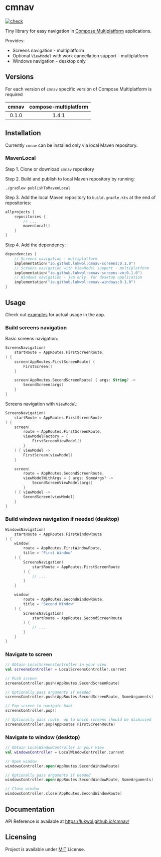# cmnav

[![check](https://github.com/lukwol/cmnav/actions/workflows/check.yml/badge.svg)](https://github.com/lukwol/cmnav/actions/workflows/check.yml)

Tiny library for easy navigation in [Compose Multiplatform](https://github.com/JetBrains/compose-jb/)
applications.

Provides:

* Screens navigation - multiplatform
* Optional `ViewModel` with work cancellation support - multiplatform
* Windows navigation - desktop only

## Versions

For each version of `cmnav` specific version of Compose Multiplatform is required

| cmnav | compose-multiplatform |
|:-----:|:---------------------:|
| 0.1.0 |         1.4.1         |

## Installation

Currently `cmnav` can be installed only via local Maven repository.

### MavenLocal

Step 1. Clone or download `cmnav` repository

Step 2. Build and publish to local Maven repository by running:

```shell
./gradlew publishToMavenLocal
```

Step 3. Add the local Maven repository to `build.gradle.kts` at the end of repositories:

```kotlin
allprojects {
    repositories {
        // ...
        mavenLocal()
    }
}
```

Step 4. Add the dependency:

```kotlin
dependencies {
    // Screens navigation - multiplatform
    implementation("io.github.lukwol:cmnav-screens:0.1.0")
    // Screens navigation with ViewModel support - multiplatform
    implementation("io.github.lukwol:cmnav-screens-vm:0.1.0")
    // Windows navigation - jvm only, for desktop application
    implementation("io.github.lukwol:cmnav-windows:0.1.0")
}
```

## Usage

Check out [examples](https://github.com/lukwol/cmnav/tree/main/examples/) for actual usage in the app.

### Build screens navigation

Basic screens navigation:

```kotlin
ScreensNavigation(
    startRoute = AppRoutes.FirstScreenRoute,
) {
    screen(AppRoutes.FirstScreenRoute) {
        FirstScreen()
    }

    screen(AppRoutes.SecondScreenRoute) { args: String? ->
        SecondScreen(args)
    }
}
```

Screens navigation with `ViewModel`:

```kotlin
ScreensNavigation(
    startRoute = AppRoutes.FirstScreenRoute
) {
    screen(
        route = AppRoutes.FirstScreenRoute,
        viewModelFactory = {
            FirstScreenViewModel()
        }
    ) { viewModel ->
        FirstScreen(viewModel)
    }

    screen(
        route = AppRoutes.SecondScreenRoute,
        viewModelWithArgs = { args: SomeArgs? ->
            SecondScreenViewModel(args)
        }
    ) { viewModel ->
        SecondScreen(viewModel)
    }
}
```

### Build windows navigation if needed (desktop)

```kotlin
WindowsNavigation(
    startRoute = AppRoutes.FirstWindowRoute
) {
    window(
        route = AppRoutes.FirstWindowRoute,
        title = "First Window"
    ) {
        ScreensNavigation(
            startRoute = AppRoutes.FirstScreenRoute
        ) {
            // ...
        }
    }

    window(
        route = AppRoutes.SecondWindowRoute,
        title = "Second Window"
    ) {
        ScreensNavigation(
            startRoute = AppRoutes.SecondScreenRoute
        ) {
            // ...
        }
    }
}
```

### Navigate to screen

```kotlin
// Obtain LocalScreensController in your view
val screensController = LocalScreensController.current

// Push screen
screensController.push(AppRoutes.SecondScreenRoute)

// Optionally pass arguments if needed
screensController.push(AppRoutes.SecondScreenRoute, SomeArguments)

// Pop screen to navigate back
screensController.pop()

// Optionally pass route, up to which screens should be dismissed
screensController.pop(AppRoutes.FirstScreenRoute)
```

### Navigate to window (desktop)

```kotlin
// Obtain LocalWindowController in your view
val windowsController = LocalWindowController.current

// Open window
windowsController.open(AppRoutes.SecondWindowRoute)

// Optionally pass arguments if needed
windowsController.open(AppRoutes.SecondWindowRoute, SomeArguments)

// Close window
windowsController.close(AppRoutes.SecondWindowRoute)
```

## Documentation

API Reference is available at https://lukwol.github.io/cmnav/

## Licensing

Project is available under [MIT](https://github.com/lukwol/cmnav/blob/main/LICENSE) License.
